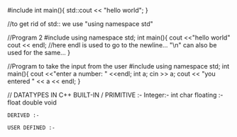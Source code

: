 #include<iostream>
int main(){
    std::cout << "hello world";
}

//to get rid of std:: we use "using namespace std"

//Program 2
#include<iostream>
using namespace std;
int main(){
    cout <<"hello world"
    cout << endl; //here endl is used to go to the newline... "\n" can also be used for the same...
}

//Program to take the input from the user
#include<iostream>
using namespace std;
int main(){
    cout <<"enter a number: " <<endl;
    int a;
    cin >> a;
    cout << "you entered " << a << endl;
}

// DATATYPES IN C++
    BUILT-IN / PRIMITIVE :- 
        Integer:-
            int
            char
        floating :-
            float
            double
        void
    
    DERIVED :-

    USER DEFINED :-